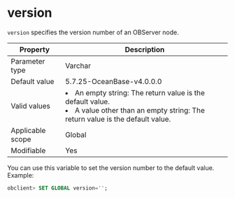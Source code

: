 version
============================
<!-- # docslug#/oceanbase-database/oceanbase-database/V4.0.0/version-1-2-3-4 -->

`version` specifies the version number of an OBServer node.


| **Property** | **Description** |
|--------|---------|
| Parameter type | Varchar |
| Default value | 5.7.25-OceanBase-v4.0.0.0 |
| Valid values | <li>An empty string: The return value is the default value.<li>A value other than an empty string: The return value is the default value. |
| Applicable scope | Global |
| Modifiable | Yes |

You can use this variable to set the version number to the default value. Example:
```sql
obclient> SET GLOBAL version='';
```
